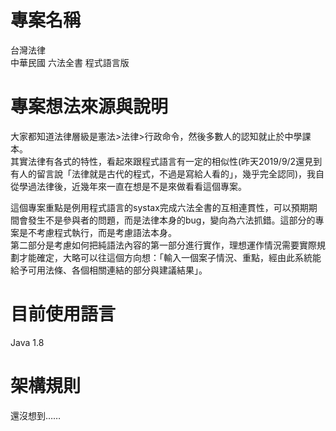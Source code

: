# 專案名稱
  台灣法律\
  中華民國 六法全書 程式語言版
 
# 專案想法來源與說明
  大家都知道法律層級是憲法>法律>行政命令，然後多數人的認知就止於中學課本。\
  其實法律有各式的特性，看起來跟程式語言有一定的相似性(昨天2019/9/2還見到有人的留言說「法律就是古代的程式，不過是寫給人看的」，幾乎完全認同)，我自從學過法律後，近幾年來一直在想是不是來做看看這個專案。
  
  這個專案重點是例用程式語言的systax完成六法全書的互相連貫性，可以預期期間會發生不是參與者的問題，而是法律本身的bug，變向為六法抓錯。這部分的專案是不考慮程式執行，而是考慮語法本身。\
  第二部分是考慮如何把純語法內容的第一部分進行實作，理想運作情況需要實際規劃才能確定，大略可以往這個方向想：「輸入一個案子情況、重點，經由此系統能給予可用法條、各個相關連結的部分與建議結果」。
  

# 目前使用語言
  Java 1.8

# 架構規則
  還沒想到……
